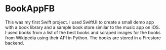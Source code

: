 # BookAppFB
This was my first Swift project. I used SwiftUI to create a small demo app with a book library and a sample book store similar to the music app on iOS. I used books from a list of the best books and scraped images for the books from Wikipedia using their API in Python. The books are stored in a Firestore backend.

